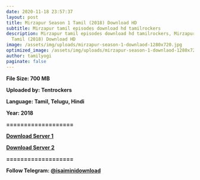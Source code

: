 ```yaml
---
date: 2020-11-18 23:57:37
layout: post
title: Mirzapur Season 1 Tamil (2018) Download HD
subtitle: Mirzapur tamil episodes download hd tamilrockers
description: Mirzapur tamil episodes download hd tamilrockers, Mirzapur Season 1
  Tamil (2018) Download HD
image: /assets/img/uploads/mirzapur-season-1-downlaod-1280x720.jpg
optimized_image: /assets/img/uploads/mirzapur-season-1-downlaod-1280x720.jpg
author: tamilyogi
paginate: false
---
```

**File Size: 700 MB**

**Uploaded by: Tentrockers**

**Language: Tamil, Telugu, Hindi**

**Year: 2018**

**\===================**

**[Download Server 1](https://files.isaiminiweb.online/Mirzapur%2520(2018)%2520Season%25201%2520%5BTelugu%2520%2B%2520Tamil%2520%2B%2520Hindi%5D%2520750MB%2520%5BTentrockers%5D.mkv?rootId=0AJtZkTkXLBuYUk9PVA)**

**[Download Server 2](https://drive.unblocked.workers.dev/Mirzapur%2520(2018)%2520Season%25201%2520%5BTelugu%2520%2B%2520Tamil%2520%2B%2520Hindi%5D%2520750MB%2520%5BTentrockers%5D.mkv?rootId=0AJtZkTkXLBuYUk9PVA)**

[](https://drive.unblocked.workers.dev/Mirzapur%2520(2018)%2520Season%25201%2520%5BTelugu%2520%2B%2520Tamil%2520%2B%2520Hindi%5D%2520750MB%2520%5BTentrockers%5D.mkv?rootId=0AJtZkTkXLBuYUk9PVA)**\===================**

**Follow Telegram: [@isaiminidownload](tg://resolve/?domain=isaiminidownload)**
